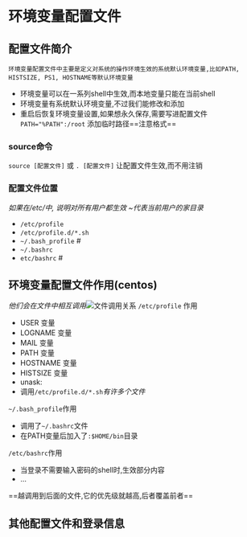 # 环境变量配置文件


## 配置文件简介

    环境变量配置文件中主要是定义对系统的操作环境生效的系统默认环境变量,比如PATH, HISTSIZE, PS1, HOSTNAME等默认环境变量

* 环境变量可以在一系列shell中生效,而本地变量只能在当前shell
* 环境变量有系统默认环境变量,不过我们能修改和添加
* 重启后恢复环境变量设置,如果想永久保存,需要写进配置文件
`PATH="%PATH":/root` 添加临时路径==注意格式==

### source命令

`source [配置文件]` 或 `. [配置文件]` 让配置文件生效,而不用注销

### 配置文件位置
_如果在/etc/中, 说明对所有用户都生效_
_~代表当前用户的家目录_
* `/etc/profile`
* `/etc/profile.d/*.sh`
* `~/.bash_profile` #
* `~/.bashrc`
* `etc/bashrc` #

## 环境变量配置文件作用(centos)
_他们会在文件中相互调用_![文件调用关系]($resource/Snipaste_2022-08-03_15-59-08.png)
`/etc/profile` 作用
* USER 变量
* LOGNAME 变量
* MAIL 变量
* PATH 变量
* HOSTNAME 变量
* HISTSIZE 变量
* unask:
* 调用`/etc/profile.d/*.sh`_有许多个文件_

`~/.bash_profile`作用
* 调用了`~/.bashrc`文件
* 在PATH变量后加入了`:$HOME/bin`目录

`/etc/bashrc`作用
* 当登录不需要输入密码的shell时,生效部分内容
* ...

==越调用到后面的文件,它的优先级就越高,后者覆盖前者==

## 其他配置文件和登录信息


